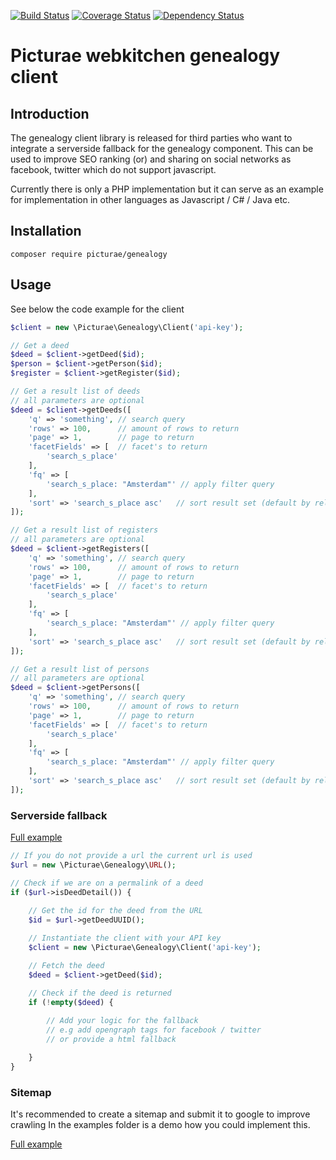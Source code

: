 [![Build Status](https://travis-ci.org/picturae/genealogy.svg?branch=master)](https://travis-ci.org/picturae/genealogy)
[![Coverage Status](https://coveralls.io/repos/picturae/genealogy/badge.svg?branch=master&service=github)](https://coveralls.io/github/picturae/genealogy?branch=master)
[![Dependency Status](https://www.versioneye.com/user/projects/55dd7ac58d9c4b00180009d7/badge.svg?style=flat)](https://www.versioneye.com/user/projects/55dd7ac58d9c4b00180009d7)

# Picturae webkitchen genealogy client #

## Introduction ##

The genealogy client library is released for third parties who want to integrate
a serverside fallback for the genealogy component.
This can be used to improve SEO ranking (or) and sharing on social networks as facebook, twitter
which do not support javascript.

Currently there is only a PHP implementation but it can serve as an example for 
implementation in other languages as Javascript / C# / Java etc.

## Installation ##

```
composer require picturae/genealogy
```

## Usage ##

See below the code example for the client

```php
$client = new \Picturae\Genealogy\Client('api-key');

// Get a deed
$deed = $client->getDeed($id);
$person = $client->getPerson($id);
$register = $client->getRegister($id);

// Get a result list of deeds
// all parameters are optional
$deed = $client->getDeeds([
    'q' => 'something', // search query
    'rows' => 100,      // amount of rows to return
    'page' => 1,        // page to return
    'facetFields' => [  // facet's to return
        'search_s_place'
    ],
    'fq' => [
        'search_s_place: "Amsterdam"' // apply filter query
    ],
    'sort' => 'search_s_place asc'   // sort result set (default by relevance)
]);

// Get a result list of registers
// all parameters are optional
$deed = $client->getRegisters([
    'q' => 'something', // search query
    'rows' => 100,      // amount of rows to return
    'page' => 1,        // page to return
    'facetFields' => [  // facet's to return
        'search_s_place'
    ],
    'fq' => [
        'search_s_place: "Amsterdam"' // apply filter query
    ],
    'sort' => 'search_s_place asc'   // sort result set (default by relevance)
]);

// Get a result list of persons
// all parameters are optional
$deed = $client->getPersons([
    'q' => 'something', // search query
    'rows' => 100,      // amount of rows to return
    'page' => 1,        // page to return
    'facetFields' => [  // facet's to return
        'search_s_place'
    ],
    'fq' => [
        'search_s_place: "Amsterdam"' // apply filter query
    ],
    'sort' => 'search_s_place asc'   // sort result set (default by relevance)
]);

```

### Serverside fallback ###

[Full example](examples/serverside-fallback)

```php
// If you do not provide a url the current url is used
$url = new \Picturae\Genealogy\URL();

// Check if we are on a permalink of a deed
if ($url->isDeedDetail()) {
    
    // Get the id for the deed from the URL
    $id = $url->getDeedUUID();

    // Instantiate the client with your API key
    $client = new \Picturae\Genealogy\Client('api-key');

    // Fetch the deed
    $deed = $client->getDeed($id);

    // Check if the deed is returned
    if (!empty($deed) {
        
        // Add your logic for the fallback
        // e.g add opengraph tags for facebook / twitter
        // or provide a html fallback

    }
}

```

### Sitemap ###

It's recommended to create a sitemap and submit it to google to improve crawling
In the examples folder is a demo how you could implement this.

[Full example](examples/sitemap)